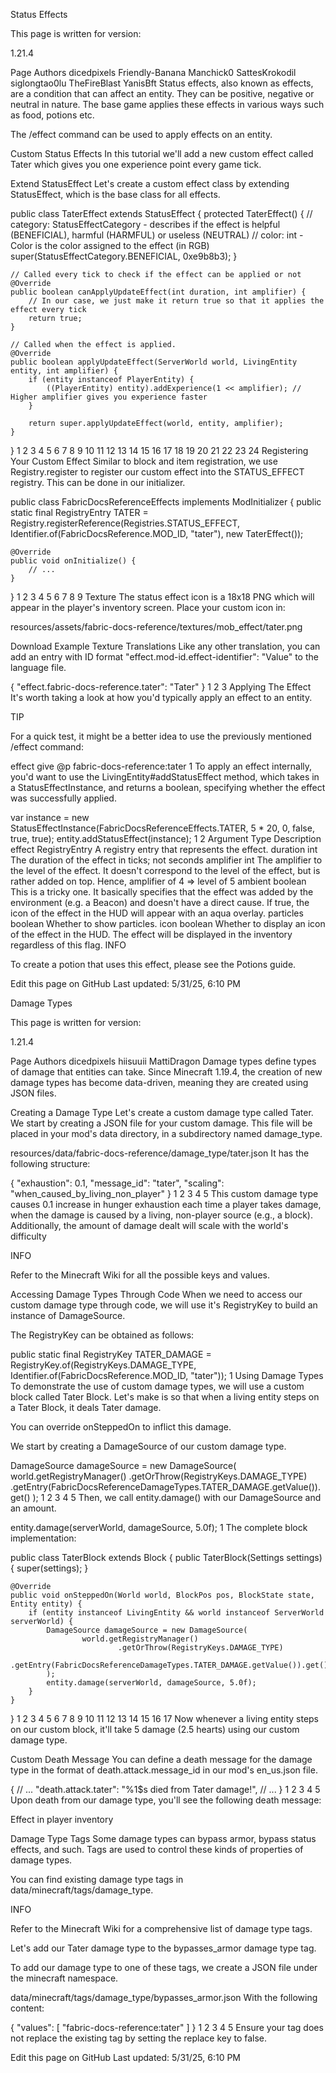 Status Effects

This page is written for version:

1.21.4


Page Authors
dicedpixels
Friendly-Banana
Manchick0
SattesKrokodil
siglongtao0lu
TheFireBlast
YanisBft
Status effects, also known as effects, are a condition that can affect an entity. They can be positive, negative or neutral in nature. The base game applies these effects in various ways such as food, potions etc.

The /effect command can be used to apply effects on an entity.

Custom Status Effects
In this tutorial we'll add a new custom effect called Tater which gives you one experience point every game tick.

Extend StatusEffect
Let's create a custom effect class by extending StatusEffect, which is the base class for all effects.


public class TaterEffect extends StatusEffect {
    protected TaterEffect() {
        // category: StatusEffectCategory - describes if the effect is helpful (BENEFICIAL), harmful (HARMFUL) or useless (NEUTRAL)
        // color: int - Color is the color assigned to the effect (in RGB)
        super(StatusEffectCategory.BENEFICIAL, 0xe9b8b3);
    }

    // Called every tick to check if the effect can be applied or not
    @Override
    public boolean canApplyUpdateEffect(int duration, int amplifier) {
        // In our case, we just make it return true so that it applies the effect every tick
        return true;
    }

    // Called when the effect is applied.
    @Override
    public boolean applyUpdateEffect(ServerWorld world, LivingEntity entity, int amplifier) {
        if (entity instanceof PlayerEntity) {
            ((PlayerEntity) entity).addExperience(1 << amplifier); // Higher amplifier gives you experience faster
        }

        return super.applyUpdateEffect(world, entity, amplifier);
    }
}
1
2
3
4
5
6
7
8
9
10
11
12
13
14
15
16
17
18
19
20
21
22
23
24
Registering Your Custom Effect
Similar to block and item registration, we use Registry.register to register our custom effect into the STATUS_EFFECT registry. This can be done in our initializer.


public class FabricDocsReferenceEffects implements ModInitializer {
    public static final RegistryEntry<StatusEffect> TATER =
            Registry.registerReference(Registries.STATUS_EFFECT, Identifier.of(FabricDocsReference.MOD_ID, "tater"), new TaterEffect());

    @Override
    public void onInitialize() {
        // ...
    }
}
1
2
3
4
5
6
7
8
9
Texture
The status effect icon is a 18x18 PNG which will appear in the player's inventory screen. Place your custom icon in:


resources/assets/fabric-docs-reference/textures/mob_effect/tater.png

Download Example Texture
Translations
Like any other translation, you can add an entry with ID format "effect.mod-id.effect-identifier": "Value" to the language file.


{
  "effect.fabric-docs-reference.tater": "Tater"
}
1
2
3
Applying The Effect
It's worth taking a look at how you'd typically apply an effect to an entity.

TIP

For a quick test, it might be a better idea to use the previously mentioned /effect command:


effect give @p fabric-docs-reference:tater
1
To apply an effect internally, you'd want to use the LivingEntity#addStatusEffect method, which takes in a StatusEffectInstance, and returns a boolean, specifying whether the effect was successfully applied.


var instance = new StatusEffectInstance(FabricDocsReferenceEffects.TATER, 5 * 20, 0, false, true, true);
entity.addStatusEffect(instance);
1
2
Argument	Type	Description
effect	RegistryEntry<StatusEffect>	A registry entry that represents the effect.
duration	int	The duration of the effect in ticks; not seconds
amplifier	int	The amplifier to the level of the effect. It doesn't correspond to the level of the effect, but is rather added on top. Hence, amplifier of 4 => level of 5
ambient	boolean	This is a tricky one. It basically specifies that the effect was added by the environment (e.g. a Beacon) and doesn't have a direct cause. If true, the icon of the effect in the HUD will appear with an aqua overlay.
particles	boolean	Whether to show particles.
icon	boolean	Whether to display an icon of the effect in the HUD. The effect will be displayed in the inventory regardless of this flag.
INFO

To create a potion that uses this effect, please see the Potions guide.

Edit this page on GitHub
Last updated: 5/31/25, 6:10 PM

Damage Types

This page is written for version:

1.21.4


Page Authors
dicedpixels
hiisuuii
MattiDragon
Damage types define types of damage that entities can take. Since Minecraft 1.19.4, the creation of new damage types has become data-driven, meaning they are created using JSON files.

Creating a Damage Type
Let's create a custom damage type called Tater. We start by creating a JSON file for your custom damage. This file will be placed in your mod's data directory, in a subdirectory named damage_type.


resources/data/fabric-docs-reference/damage_type/tater.json
It has the following structure:


{
  "exhaustion": 0.1,
  "message_id": "tater",
  "scaling": "when_caused_by_living_non_player"
}
1
2
3
4
5
This custom damage type causes 0.1 increase in hunger exhaustion each time a player takes damage, when the damage is caused by a living, non-player source (e.g., a block). Additionally, the amount of damage dealt will scale with the world's difficulty

INFO

Refer to the Minecraft Wiki for all the possible keys and values.

Accessing Damage Types Through Code
When we need to access our custom damage type through code, we will use it's RegistryKey to build an instance of DamageSource.

The RegistryKey can be obtained as follows:


public static final RegistryKey<DamageType> TATER_DAMAGE = RegistryKey.of(RegistryKeys.DAMAGE_TYPE, Identifier.of(FabricDocsReference.MOD_ID, "tater"));
1
Using Damage Types
To demonstrate the use of custom damage types, we will use a custom block called Tater Block. Let's make is so that when a living entity steps on a Tater Block, it deals Tater damage.

You can override onSteppedOn to inflict this damage.

We start by creating a DamageSource of our custom damage type.


DamageSource damageSource = new DamageSource(
        world.getRegistryManager()
                .getOrThrow(RegistryKeys.DAMAGE_TYPE)
                .getEntry(FabricDocsReferenceDamageTypes.TATER_DAMAGE.getValue()).get()
);
1
2
3
4
5
Then, we call entity.damage() with our DamageSource and an amount.


entity.damage(serverWorld, damageSource, 5.0f);
1
The complete block implementation:


public class TaterBlock extends Block {
    public TaterBlock(Settings settings) {
        super(settings);
    }

    @Override
    public void onSteppedOn(World world, BlockPos pos, BlockState state, Entity entity) {
        if (entity instanceof LivingEntity && world instanceof ServerWorld serverWorld) {
            DamageSource damageSource = new DamageSource(
                    world.getRegistryManager()
                            .getOrThrow(RegistryKeys.DAMAGE_TYPE)
                            .getEntry(FabricDocsReferenceDamageTypes.TATER_DAMAGE.getValue()).get()
            );
            entity.damage(serverWorld, damageSource, 5.0f);
        }
    }
}
1
2
3
4
5
6
7
8
9
10
11
12
13
14
15
16
17
Now whenever a living entity steps on our custom block, it'll take 5 damage (2.5 hearts) using our custom damage type.

Custom Death Message
You can define a death message for the damage type in the format of death.attack.message_id in our mod's en_us.json file.


{
  // ...
  "death.attack.tater": "%1$s died from Tater damage!",
  // ...
}
1
2
3
4
5
Upon death from our damage type, you'll see the following death message:

Effect in player inventory

Damage Type Tags
Some damage types can bypass armor, bypass status effects, and such. Tags are used to control these kinds of properties of damage types.

You can find existing damage type tags in data/minecraft/tags/damage_type.

INFO

Refer to the Minecraft Wiki for a comprehensive list of damage type tags.

Let's add our Tater damage type to the bypasses_armor damage type tag.

To add our damage type to one of these tags, we create a JSON file under the minecraft namespace.


data/minecraft/tags/damage_type/bypasses_armor.json
With the following content:


{
  "values": [
    "fabric-docs-reference:tater"
  ]
}
1
2
3
4
5
Ensure your tag does not replace the existing tag by setting the replace key to false.

Edit this page on GitHub
Last updated: 5/31/25, 6:10 PM